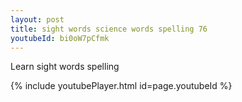 ```yaml
---
layout: post
title: sight words science words spelling 76
youtubeId: bi0oW7pCfmk
---
```

 
 
Learn sight words spelling
 
 
 
 
{% include youtubePlayer.html id=page.youtubeId %}
 
 
